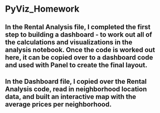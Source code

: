# PyViz_Homework
## In the Rental Analysis file, I completed the first step to building a dashboard - to work out all of the calculations and visualizations in the analysis notebook. Once the code is worked out here, it can be copied over to a dashboard code and used with Panel to create the final layout. 
## In the Dashboard file, I copied over the Rental Analysis  code, read in neighborhood location data, and built an interactive map with the average prices per neighborhood. 